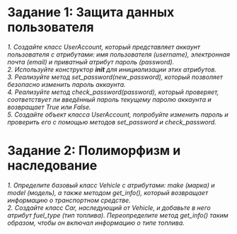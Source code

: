 # Задание 1:  Защита данных пользователя

*1.	Создайте класс UserAccount, который представляет аккаунт пользователя с атрибутами: имя пользователя (username), электронная почта (email) и приватный атрибут пароль (password).*\
*2.	Используйте конструктор __init__ для инициализации этих атрибутов.*\
*3.	Реализуйте метод set_password(new_password), который позволяет безопасно изменить пароль аккаунта.*\
*4.	Реализуйте метод check_password(password), который проверяет, соответствует ли введённый пароль текущему паролю аккаунта и возвращает True или False.*\
*5.	Создайте объект класса UserAccount, попробуйте изменить пароль и проверить его с помощью методов set_password и check_password.*


# Задание 2: Полиморфизм и наследование

*1.	Определите базовый класс Vehicle с атрибутами: make (марка) и model (модель), а также методом get_info(), который возвращает информацию о транспортном средстве.*\
*2.	Создайте класс Car, наследующий от Vehicle, и добавьте в него атрибут fuel_type (тип топлива). Переопределите метод get_info() таким образом, чтобы он включал информацию о типе топлива.*

